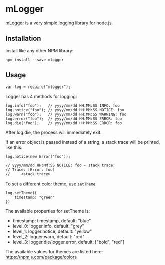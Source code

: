 # mLogger

mLogger is a very simple logging library for node.js.

## Installation

Install like any other NPM library:

```
npm install --save mlogger
```

## Usage

```
var log = require("mlogger");
```

Logger has 4 methods for logging:

```
log.info("foo");   // yyyy/mm/dd HH:MM:SS INFO: foo
log.notice("foo"); // yyyy/mm/dd HH:MM:SS NOTICE: foo
log.warn("foo");   // yyyy/mm/dd HH:MM:SS WARNING: foo
log.error("foo");  // yyyy/mm/dd HH:MM:SS ERROR: foo
log.die("foo");    // yyyy/mm/dd HH:MM:SS ERROR: foo
```

After log.die, the process will immediately exit.

If an error object is passed instead of a string, a stack trace will be printed, like this:

```
log.notice(new Error("foo"));

// yyyy/mm/dd HH:MM:SS NOTICE: foo - stack trace:
// Trace: [Error: foo]
//     <stack trace>
```

To set a different color theme, use `setTheme`:

```
log.setTheme({
	timestamp: "green"
})
```

The available properties for setTheme is:

* timestamp: timestamp, default: "blue"
* level_0: logger.info, default: "grey"
* level_1: logger.notice, default: "yellow"
* level_2: logger.warn, default: "red"
* level_3: logger.die/logger.error, default: ["bold", "red"]

The available values for themes are listed here: https://npmjs.com/package/colors
